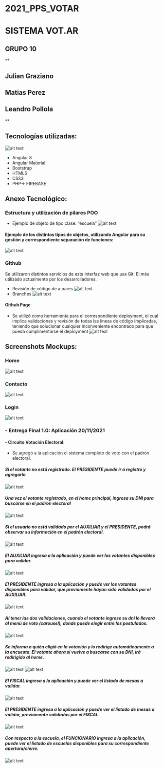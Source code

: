 # 2021_PPS_VOTAR

# SISTEMA VOT.AR
## GRUPO 10
**
## Julian Graziano
## Matias Perez
## Leandro Pollola
**

## Tecnologías utilizadas:
![alt text](Screenshots/Languages.jpg)

- Angular 8
- Angular Material
- Bootstrap
- HTML5
- CSS3
- PHP-> FIREBASE

## Anexo Tecnológico:

### Estructura y utilización de pilares POO
- Ejemplo de objeto de tipo clase: “escuela”
![alt text](Screenshots/Tecnica1.jpg)
#### Ejemplo de los distintos tipos de objetos, utilizando Angular para su gestión y correspondiente separación de funciones:
![alt text](Screenshots/Tecnica2.jpg)

### Github
Se utilizaron distintos servicios de esta interfaz web que usa Git. El más utilizado actualmente por los desarrolladores.
- Revisión de código de a pares
![alt text](Screenshots/Tecnica3.jpg)
- Branches
![alt text](Screenshots/Tecnica4.jpg)

#### Github Page
- Se utilizó como herramienta para el correspondiente deployment, el cual implica validaciones y revisión de todas las líneas de código implicadas, teniendo que solucionar cualquier inconveniente encontrado para que pueda cumplimentarse el deployment
![alt text](Screenshots/Tecnica5.jpg)


## Screenshots Mockups:

### Home
![alt text](Screenshots/Home.jpg)

### Contacto
![alt text](Screenshots/Contacto.jpg)

### Login
![alt text](Screenshots/Login.jpg)

### - Entrega Final 1.0: Aplicación 20/11/2021
#### - Circuito Votación Electoral: 
   - Se agregó a la aplicación el sistema completo de voto con el padrón electoral.

##### Si el votante no está registrado. El PRESIDENTE puede ir a registro y agregarlo
![alt text](Screenshots/Circuito1.jpg)

##### Una vez el votante registrado, en el home principal, ingresa su DNI para buscarse en el padrón electoral
![alt text](Screenshots/Circuito2.jpg)

##### Si el usuario no está validado por el AUXILIAR y el PRESIDENTE, podrá observar su información en el padrón electoral.
![alt text](Screenshots/Circuito3.jpg)

##### El AUXILIAR ingresa a la aplicación y puede ver los votantes disponibles para validar.
![alt text](Screenshots/Circuito4.jpg)

##### El PRESIDENTE ingresa a la aplicación y puede ver los votantes disponibles para validar, que previamente hayan sido validados por el AUXILIAR.
![alt text](Screenshots/Circuito5.jpg)

##### Al tener las dos validaciones, cuando el votante ingrese su dni lo llevará al menú de voto (carousel), donde puede elegir entre los postulados.
![alt text](Screenshots/Circuito6.jpg)

##### Se informa a quién eligió en la votación y lo redirige automáticamente a la encuesta. El votante ahora si vuelve a buscarse con su DNI, irá redirigido al home.
![alt text](Screenshots/Circuito7.jpg)
![alt text](Screenshots/Circuito8.jpg)

##### El FISCAL ingresa a la aplicación y puede ver el listado de mesas a validar.
![alt text](Screenshots/Circuito9.jpg)
#####  El PRESIDENTE ingresa a la aplicación y puede ver el listado de mesas a validar, previamente validadas por el FISCAL
![alt text](Screenshots/Circuito10.jpg)

##### Con respecto a la escuela, el FUNCIONARIO ingresa a la aplicación, puede ver el listado de escuelas disponibles para su correspondiente apertura/cierre.
![alt text](Screenshots/Circuito11.jpg)



